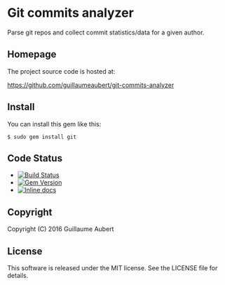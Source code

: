 Git commits analyzer
====================

Parse git repos and collect commit statistics/data for a given author.


Homepage
--------

The project source code is hosted at:

https://github.com/guillaumeaubert/git-commits-analyzer


Install
-------

You can install this gem like this:

	$ sudo gem install git


Code Status
-----------

* [![Build Status](https://api.travis-ci.org/guillaumeaubert/ruby-git-commits-analyzer.png)](https://travis-ci.org/guillaumeaubert/ruby-git-commits-analyzer)
* [![Gem Version](https://badge.fury.io/rb/git-commits-analyzer.svg)](https://badge.fury.io/rb/git-commits-analyzer)
* [![Inline docs](http://inch-ci.org/github/guillaumeaubert/ruby-git-commits-analyzer.svg?branch=master&style=shields)](http://inch-ci.org/github/guillaumeaubert/ruby-git-commits-analyzer)


Copyright
---------

Copyright (C) 2016 Guillaume Aubert


License
-------

This software is released under the MIT license. See the LICENSE file for
details.
